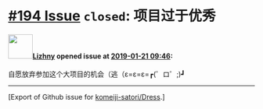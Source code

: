 # [\#194 Issue](https://github.com/komeiji-satori/Dress/issues/194) `closed`: 项目过于优秀

#### <img src="https://avatars.githubusercontent.com/u/15156680?u=a5f3c62c2eed69462ff6d597cb6c296ea6b7aa53&v=4" width="50">[Lizhny](https://github.com/Lizhny) opened issue at [2019-01-21 09:46](https://github.com/komeiji-satori/Dress/issues/194):

自愿放弃参加这个大项目的机会（逃（ε=ε=ε=┏(゜ロ゜;)┛




-------------------------------------------------------------------------------



[Export of Github issue for [komeiji-satori/Dress](https://github.com/komeiji-satori/Dress).]
